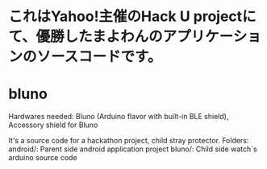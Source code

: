 これはYahoo!主催のHack U projectにて、優勝したまよわんのアプリケーションのソースコードです。
==========================================================================================

bluno
=====

Hardwares needed: Bluno (Arduino flavor with built-in BLE shield), Accessory shield for Bluno

It's a source code for a hackathon project, child stray protector.
Folders:
android/: Parent side android application project
bluno/: Child side watch`s arduino source code
